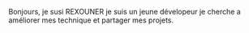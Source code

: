 Bonjours, je susi REXOUNER je suis un jeune dévelopeur je cherche a améliorer mes technique et partager mes projets.

